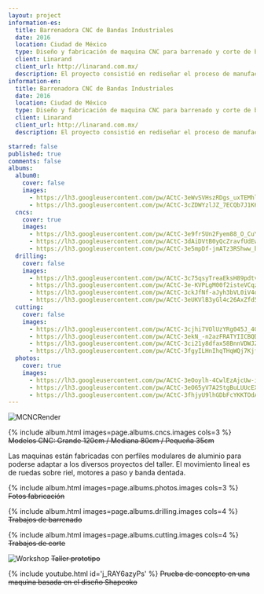 ```yaml
---
layout: project
information-es:
  title: Barrenadora CNC de Bandas Industriales
  date: 2016
  location: Ciudad de México
  type: Diseño y fabricación de maquina CNC para barrenado y corte de bandas plásticas
  client: Linarand
  client_url: http://linarand.com.mx/
  description: El proyecto consistió en rediseñar el proceso de manufactura del departamento de proyectos especiales para la fabricación de bandas especializadas a través del diseño de maquinaria CNC para el corte y barrenado de bandas transportadoras.
information-en:
  title: Barrenadora CNC de Bandas Industriales
  date: 2016
  location: Ciudad de México
  type: Diseño y fabricación de maquina CNC para barrenado y corte de bandas plásticas
  client: Linarand
  client_url: http://linarand.com.mx/
  description: El proyecto consistió en rediseñar el proceso de manufactura del departamento de proyectos especiales para la fabricación de bandas especializadas a través del diseño de maquinaria CNC para el corte y barrenado de bandas transportadoras.

starred: false
published: true
comments: false
albums:
  album0:
    cover: false
    images:
      - https://lh3.googleusercontent.com/pw/ACtC-3eWvSVHszRDgs_uxTEMhlBItR0uAg0QzNeMAMdfafVg6vUhyCnXjxFa9s943-OZjI5RijbA5_qDlhnBsu_k6MDOFgfZ2UHE7tuXv_HfS1WfD0YPJp6Nt3BJcp6URb8bcM78rlAJGmgP-cvydziKZ4Ql9g=w1920-h736-no?authuser=1
      - https://lh3.googleusercontent.com/pw/ACtC-3cZDWYzlJZ_7ECQb7J1K65gh9yYWyMAu4Ew2okLU9l9-caHs1XQozxnHsDxhHSpMXOG9DL-qqruGWNRFgv8ibjLfxc4ZjkuTgECerB5aYFk_jOTthQbosF0VvJ9uE3xweoCGFBIPiBYQKJlG1q1ymUwcQ=w1572-h884-no?authuser=1
  cncs:
    cover: true
    images:
      - https://lh3.googleusercontent.com/pw/ACtC-3e9frSUn2Fyem88_O_CuYkH9W4LLRCc-bxvsE8Rafes5LcMQPMl25Ji0a9bw_UtG4U7G_Z_FU0Ntam5SFsufvkJNkNY4F-kv8odsWy-FTX_ObYWa4eRIzdhXpAZbx3a8B3wk4m8WFHzUuprdtCM5PdRLQ=w1920-h736-no?authuser=1
      - https://lh3.googleusercontent.com/pw/ACtC-3dAiDVtB0yQcZravfUdEwY4C8ll3NnuMdEBTwGnREl7zhwm_BWK4VWMtBMajDTCOYVbkQWJxWQv3leRRlEgNIf0zgvk9ImW3pWGU87jLVRBr3XD90dc-skBb-yH0nQmXPbv5DSxfAJ2bQsxON5MaUKhpw=w1903-h893-no?authuser=1
      - https://lh3.googleusercontent.com/pw/ACtC-3e5mpDf-jmATz3RShww_b5RK7yHlWbcRSqR-hiRMaMio8TMn41zBDZkvzvUfzlavAslSqukfRe-6hN9-9Ch6B35PRinhGntzMFDt8EpHMbMBqXhkyLMUVgRabRSPpQDt5u6vpIoIFjYQ-8hEIWBDhJVrg=w1687-h893-no?authuser=1
  drilling:
    cover: false
    images:
      - https://lh3.googleusercontent.com/pw/ACtC-3c75qsyTreaEksH89pdtv4-w6L0OL-eF5C1UvXGBKFjt0vNG4zxk5ku_hjDTLw7sdy-VEE4FXxUNUUoLU5rDR6pVe2tv2ivsl0xbJDu5lnR9AhycYL5HW-T_ZvL8V3QwXpfUQbQm_0tAxtZmsbPIaRFkA=w708-h371-no?authuser=1
      - https://lh3.googleusercontent.com/pw/ACtC-3e-KVPLgM00f2isteVCqz1WJC3rkyOoSR8dZp2Fa5yp1mtpTB7SDWDD5TR77w7u2P3X5hhY_BeyYj3egyDu266_MP5MjWeNWUK0PFIXeJ7Trznc2aBKDsPby_CKz2uw32jW2aQhQUd8nmu44zH9PKGs3g=w1173-h678-no?authuser=1
      - https://lh3.googleusercontent.com/pw/ACtC-3ckJfNf-aJyh3bVL0iV4dLd98pOI5oRf0PO1K9fWJTs49oEWCqUKrJmhsJNlS9rd5-gfKgVVxAwixYG4cSzqLzZ41KdN7tSPiGAW-sJ416nJhQgjeXLiHSmSGguwrNVG_CCwOgjbSM-1xrjVm2J-zKJTA=w1421-h854-no?authuser=1
      - https://lh3.googleusercontent.com/pw/ACtC-3eUKVlB3yGl4c26AxZfd5bXj9LQZ_86NGpzKfyC81oOfiTqFXtspt5Fz13A0AlRde4j4ByJ95uqowBxGforfoxGyVgbqJzh07JozezzD4JrJt0hhL6AE-Zfstz6IU1tkm7F9jfwTIFnzzPvUUBjN93GgQ=w1230-h813-no?authuser=1
  cutting:
    cover: false
    images:
      - https://lh3.googleusercontent.com/pw/ACtC-3cjhi7VOlUzYRg045J_4Gn3p3VDrL3z0HG07-2hVM0-cF1wIsLKwDnqKk-Vw3R7Rx2qrXEuSDuKllkPw_rLggelngsN5v4FZbr07QBynAZw2657pRP4ygNp4WIh_7kGxKNZVpSkkwMb-GpZpu17UIxYrg=w1528-h824-no?authuser=1
      - https://lh3.googleusercontent.com/pw/ACtC-3ekN_-n2azFRATYIICBQDa0p__er7fAxV-tfvj7_l0kPOrH6Rci-eUQsWTrp1RvBi6CpDSrfQkJybMv6BkH289q4uspaa5McCkgN9mk9wYOBjOf7dUq89tGOJ5RCaaHigujN4ltw0muNBlWRjeba2PIsg=w1588-h893-no?authuser=1
      - https://lh3.googleusercontent.com/pw/ACtC-3ci21y8dfax58BnnVDWJZXOM_Q0-IcVnaDXWaIxrhjHL19TGGYzol_fegHpb58kgI5q-dWnOQbLgYExaOIGan1LWtcywhqoSiV8vcQYye2vXebrHI86glIylw6ZSSUT7tIsA5bdxjCR91SXgaCQ7xvpAA=w1588-h893-no?authuser=1
      - https://lh3.googleusercontent.com/pw/ACtC-3fgyILHnIhqTHqWQj7KjfcHYD2YSYp4S5hXud_FrRxTxTsCoPWD8TWQalsfhlpdQ0fVJfvqvHvaGbH3PG0EpN6uPIIST2Sxhz_TjLEBMWIxy5Z2a3ypy3Rm3vM7bj5J6pJEPWexU4SWO737URMnilsoKg=w1588-h893-no?authuser=1
  photos:
    cover: true
    images:
      - https://lh3.googleusercontent.com/pw/ACtC-3eOoylh-4CwlEzAjcUw-iuP47kurBZ34hDJyzr--AEIWr5vzjJUvz-JY0EPgLk-EQoBjE15mQfZLB71Hz4o5DUhBJoZyAdagPJ6pUndr0lHtDo0CRVqRq7YawUz29986KHlbBprxXrBbULF1WUDMtdKFA=w1158-h893-no?authuser=1
      - https://lh3.googleusercontent.com/pw/ACtC-3eO65yV7A2StgBuLUUcEXBs2TLsPn3bh8CI0zEiX6ib6L4cbolRMc7OuRCYZVWU56jlr1axqmV11htEoF84XYEjwveik23vubxM1XU1BrOj6pf4WFVIRQFt46f3_W2m9ffMDzRtC0LVOVRxj-DH3jXK9Q=w1191-h893-no?authuser=1
      - https://lh3.googleusercontent.com/pw/ACtC-3fhjyU9lhGDbFcYKKTOdAxOhZa5l6zqJv_2JKekWb79kUMz0ynbuwbRgACXps5FT-YWOVfi7a6-zv_IGgsctg4gZ96QCz6lm1khIYheD2g0wYiqh_ciyaAoZ_qGO_f_ymEyn1T6eqU5aN4PbPCLwVhhlA=w1191-h893-no?authuser=1
---
```


![MCNCRender]({{page.albums.album0.images[0]}})

{% include album.html images=page.albums.cncs.images cols=3 %}
~~Modelos CNC: Grande 120cm / Mediana 80cm / Pequeña 35cm~~

Las maquinas están fabricadas con perfiles modulares de aluminio para poderse adaptar a los diversos proyectos del taller. El movimiento lineal es de ruedas sobre riel, motores a paso y banda dentada.

{% include album.html images=page.albums.photos.images cols=3 %}
~~Fotos fabricación~~

{% include album.html images=page.albums.drilling.images cols=4 %}
~~Trabajos de barrenado~~

{% include album.html images=page.albums.cutting.images cols=4 %}
~~Trabajos de corte~~

![Workshop]({{page.albums.album0.images[1]}})
~~Taller prototipo~~

{% include youtube.html id='j_RAY6azyPs' %}
~~Prueba de concepto en una maquina basada en el diseño Shapeoko~~
